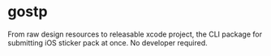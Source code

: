 # gostp
From raw design resources to releasable xcode project, the CLI package for submitting iOS sticker pack at once. No developer required.
